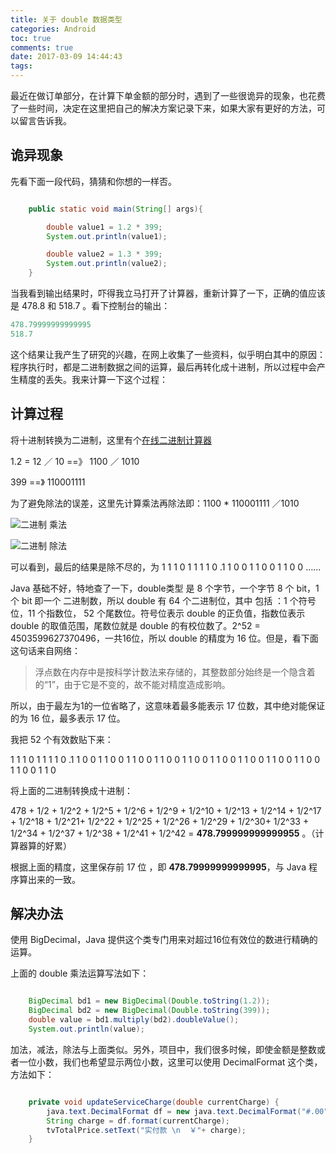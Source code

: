 ```yaml
---
title: 关于 double 数据类型
categories: Android
toc: true
comments: true
date: 2017-03-09 14:44:43
tags:
---
```




最近在做订单部分，在计算下单金额的部分时，遇到了一些很诡异的现象，也花费了一些时间，决定在这里把自己的解决方案记录下来，如果大家有更好的方法，可以留言告诉我。

<!--more-->

##  诡异现象

先看下面一段代码，猜猜和你想的一样否。

```java

    public static void main(String[] args){

        double value1 = 1.2 * 399;
        System.out.println(value1);

        double value2 = 1.3 * 399;
        System.out.println(value2);
    }

```

当我看到输出结果时，吓得我立马打开了计算器，重新计算了一下，正确的值应该是 478.8 和 518.7 。看下控制台的输出：

```java
478.79999999999995
518.7
```

这个结果让我产生了研究的兴趣，在网上收集了一些资料，似乎明白其中的原因：程序执行时，都是二进制数据之间的运算，最后再转化成十进制，所以过程中会产生精度的丢失。我来计算一下这个过程：

##  计算过程

将十进制转换为二进制，这里有个[在线二进制计算器](http://cn.calcuworld.com/%E4%BA%8C%E8%BF%9B%E5%88%B6%E8%AE%A1%E7%AE%97%E5%99%A8)

1.2 = 12 ／ 10  ==》 1100 ／ 1010

399  ==》 110001111



为了避免除法的误差，这里先计算乘法再除法即：1100 * 110001111 ／1010

![二进制 乘法](/images/Binary_Chengfa.png)

![二进制 除法](/images/Binary_Chufa.png)

可以看到，最后的结果是除不尽的，为 1 1 1 0 1 1 1 1 0 .1 1 0 0 1 1 0 0 1 1 0 0 …...

Java 基础不好，特地查了一下，double类型 是 8 个字节，一个字节 8 个 bit，1 个 bit 即一个 二进制数，所以 double 有 64 个二进制位，其中 包括 ：1 个符号位，11 个指数位， 52  个尾数位。符号位表示 double 的正负值，指数位表示 double 的取值范围，尾数位就是 double 的有校位数了。2^52 = 4503599627370496，一共16位，所以 double 的精度为 16 位。但是，看下面这句话来自网络：

> 浮点数在内存中是按科学计数法来存储的，其整数部分始终是一个隐含着的“1”，由于它是不变的，故不能对精度造成影响。

所以，由于最左为1的一位省略了，这意味着最多能表示 17 位数，其中绝对能保证的为 16 位，最多表示 17 位。

我把 52 个有效数贴下来：

 1 1 1 0 1 1 1 1 0 .1 1 0 0 1 1 0 0 1 1 0 0 1 1 0 0 1 1 0 0 1 1 0 0 1 1 0 0 1 1 0 0 1 1 0 0 1 1 0 0 1 1 0 

将上面的二进制转换成十进制：

478 + 1/2 + 1/2^2 + 1/2^5 + 1/2^6 + 1/2^9 + 1/2^10  + 1/2^13 + 1/2^14 + 1/2^17 + 1/2^18 + 1/2^21+ 1/2^22 + 1/2^25 + 1/2^26 + 1/2^29 + 1/2^30+ 1/2^33 + 1/2^34 + 1/2^37 + 1/2^38 + 1/2^41 + 1/2^42  = **478.799999999999955** 。（计算器算的好累）

根据上面的精度，这里保存前 17 位 ，即 **478.79999999999995**，与 Java 程序算出来的一致。

## 解决办法

使用 BigDecimal，Java 提供这个类专门用来对超过16位有效位的数进行精确的运算。

上面的 double 乘法运算写法如下：


```java

    BigDecimal bd1 = new BigDecimal(Double.toString(1.2));
    BigDecimal bd2 = new BigDecimal(Double.toString(399));
    double value = bd1.multiply(bd2).doubleValue();
    System.out.println(value);
```

加法，减法，除法与上面类似。另外，项目中，我们很多时候，即使金额是整数或者一位小数，我们也希望显示两位小数，这里可以使用 DecimalFormat 这个类，方法如下：

```java

	private void updateServiceCharge(double currentCharge) {
		java.text.DecimalFormat df = new java.text.DecimalFormat("#.00");
		String charge = df.format(currentCharge);
		tvTotalPrice.setText("实付款 \n  ￥"+ charge);
	}

```



